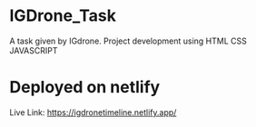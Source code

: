 # IGDrone_Task
 A task given by IGdrone.
 Project development using 
 HTML
 CSS
 JAVASCRIPT
 # Deployed on netlify
 Live Link: https://igdronetimeline.netlify.app/
 
